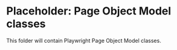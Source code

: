 # Placeholder: Page Object Model classes

This folder will contain Playwright Page Object Model classes.

